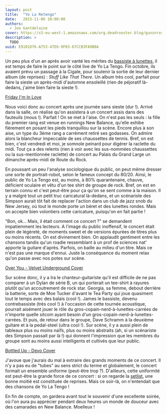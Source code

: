 ```yaml
---
layout: post
title:  "Yo La Retengo"
date:   2015-11-06 10:00:00
authors: 
  - Joe Gantdelaine
cover: https://s3-eu-west-1.amazonaws.com/org.deadrooster.blog/gunsnroses.jpg
description: >
  TODO
uuid: E9101D76-A753-47E6-9F03-67CCB3FA9B8A
---
```


Un peu plus d'un an après avoir vanté les mérites du [bassiste à lunettes](http://www.deadrooster.org/Yo-La-Dumpo), il est temps de faire le point sur le côté live de Yo La Tengo. Fin octobre, ils avaient prévu un passage à la Cigale, pour soutenir la sortie de leur dernier album (de reprises) : *Stuff Like That There*. Un album très cool, parfait pour faire la sieste un après-midi d'automne ensoleillé (rien de péjoratif là-dedans, j'aime bien faire la sieste !).

[Friday I'm In Love](https://www.youtube.com/watch?v=jJwTSTlpsak)

Nous voici donc au concert après une journée sans sieste (dur&nbsp;!). Arrivé dans la salle, on réalise qu'on assistera à un concert assis dans des fauteuils (mous&nbsp;!). Parfait ! On se met à l'aise. On n'est pas les seuls : la fille du premier rang est venue en runnings New Balance, qu'elle exhibe fièrement en posant les pieds tranquillou sur la scène. Encore plus à son aise, un type du 3ème rang a carrément retiré ses godasses. On admire alors la blancheur impeccable de ses chaussettes de tennis. Bref, on est bien, c'est vendredi et moi, je somnole peinard pour digérer la raclette du midi. Tout ça a des relents (rien à voir avec les sus-nommées chaussettes ou la sus-mentionnée raclette) de concert au Palais du Grand Large un dimanche après-midi de Route du Rock.

En poussant un peu l'analyse sociologique du public, on peut même dresser une sorte de portrait-robot, selon le fameux concept du 80/20. Ainsi, le public de Yo La Tengo est, au moins, à 80% quarantenaire, chauve, déficient oculaire et vêtu d'un tee shirt de groupe de rock. Bref, on est en terrain connu et c'est peut-être pour ça qu'on se sent comme à la maison. Il y a malgré tout un petit truc caricatural là-dedans, et un scénariste des Simpson aurait tôt fait de replacer l'action dans un club de jazz snob du New Jersey, où tout le monde porte un béret et des lunettes rondes. Mais on accepte bien volontiers cette caricature, puisqu'on en fait partie !

"Bon, ok... Mais, il était comment ce concert ?" se demandent impatiemment les lecteurs. A l'image du public inoffensif, le concert était plein de légèreté, de moments sweet et de versions épurées de titres plus ou moins récents. On est divinement bien. On applaudit gentiment entre les chansons tandis qu'un roadie ressemblant à un prof de sciences nat' apporte la guitare d'après. Parfois, on baille au milieu d'un titre. Mais ce n'est pas une marque d'ennui. Juste la conséquence du moment relax qu'on passe avec nos potes sur scène. 

[Over You - Velvet Underground Cover](https://www.youtube.com/watch?v=UbHnyPV8UU4)

Sur scène donc, il y a Ira le chanteur-guitariste qu'il est difficile de ne pas comparer à un Dylan de série B, un qui porterait un tee-shirt à rayures plutôt qu'un accoutrement de rock star. Georgia, sa femme, debout derrière la batterie, sorte de Moe Tucker d'avant le Tea Party qui joue quasiment tout le temps avec des balais (cool !). James le bassiste, devenu contrebassiste (très cool !) à l'occasion de cette tournée acoustique, pourrait aisément jouer le rôle du gros-copain-nerd-à-lunettes-carrées de n'importe quelle sitcom ayant besoin d'un gros-copain-nerd-à-lunettes-carrées. Et puis, de retour dans le groupe, Dave Schramm à la deuxième guitare et à la pedal-steel (ultra cool !). Sur scène, il y a aussi plein de tableaux plus ou moins naïfs, plus ou moins abstraits (ah, si un scénariste des Simpson passait par là !) qui donnent l'impression que les membres du groupe sont au moins aussi intelligents et cultivés que leur public.

[Bottled Up - Devo Cover](https://www.youtube.com/watch?v=khnidn-AFoI)

J'avoue que j'aurais du mal à extraire des grands moments de ce concert. Il n'y a pas eu de "tubes" au sens strict du terme et globalement, le concert formait un ensemble uniforme (peut-être trop ?). D'ailleurs, cette uniformité est peut-être la grande force de ce concert : si on regarde la [setlist](http://www.setlist.fm/setlist/yo-la-tengo/2015/la-cigale-paris-france-bf58142.html), une bonne moitié est constituée de reprises. Mais ce soir-là, on n'entendait que des chansons de Yo La Tengo !

En fin de compte, on gardera avant tout le souvenir d'une excellente soirée, où l'on aura pu apprécier pendant deux heures un monde de douceur avec des camarades en New Balance. Moelleux !

